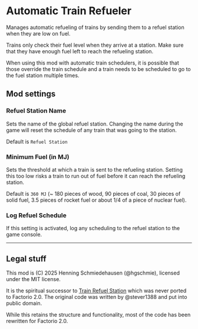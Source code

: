 # Automatic Train Refueler

Manages automatic refueling of trains by sending them to a refuel station when they are low on fuel.

Trains only check their fuel level when they arrive at a station. Make sure that they have enough fuel left to reach the refueling station.

When using this mod with automatic train schedulers, it is possible that those override the train schedule and a train needs to be scheduled to go to the fuel station multiple times.

## Mod settings

### Refuel Station Name

Sets the name of the global refuel station. Changing the name during the game will reset the schedule of any train that was going to the station.

Default is `Refuel Station`

### Minimum Fuel (in MJ)

Sets the threshold at which a train is sent to the refueling station. Setting this too low risks a train to run out of fuel before it can reach the refueling station.

Default is `360 MJ` (~ 180 pieces of wood, 90 pieces of coal, 30 pieces of solid fuel, 3.5 pieces of rocket fuel or about 1/4 of a piece of nuclear fuel).

### Log Refuel Schedule

If this setting is activated, log any scheduling to the refuel station to the game console.

----

## Legal stuff

This mod is (C) 2025 Henning Schmiedehausen (@hgschmie), licensed under the MIT license.

It is the spiritual successor to [Train Refuel Station](https://mods.factorio.com/mod/TrainRefuelStation) which was never ported to Factorio 2.0. The original code was written by @stever1388 and put into public domain.

While this retains the structure and functionality, most of the code has been rewritten for Factorio 2.0.
